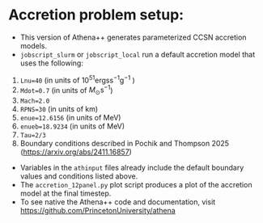 # Accretion problem setup:
 - This version of Athena++ generates parameterized CCSN accretion models.
 - ```jobscript_slurm``` or ```jobscript_local``` run a default accretion model that uses the following:
  1) ```Lnu=40``` (in units of $10^{51}  \mathrm{ergs}  \mathrm{s}^{-1} \mathrm{g}^{-1}$ )
  2) ```Mdot=0.7``` (in units of $M_{\odot} \mathrm{s}^{-1}$)
  3) ```Mach=2.0```
  4) ```RPNS=30``` (in units of km)
  5) ```enue=12.6156``` (in units of MeV)
  6) ```enueb=18.9234``` (in units of MeV) 
  7) ```Tau=2/3```
  8) Boundary conditions described in Pochik and Thompson 2025 (https://arxiv.org/abs/2411.16857)
 - Variables in the ```athinput``` files already include the default boundary values and conditions listed above.
 - The ```accretion_12panel.py``` plot script produces a plot of the accretion model at the final timestep.
 - To see native the Athena++ code and documentation, visit https://github.com/PrincetonUniversity/athena
